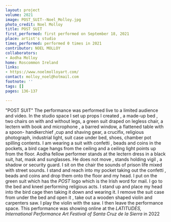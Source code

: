 ```yaml
---
layout: project
volume: 2021
image: POST_SUIT--Noel_Molloy.jpg
photo_credit: Noel Molloy
title: POST SUIT
first_performed: first performed on September 18, 2021
place: artist's studio
times_performed: performed 0 times in 2021
contributor: NOEL MOLLOY
collaborators:
- Aodha Molloy
home: Roscommon Ireland
links:
- https://www.noelmolloyart.com/
contact: molloy_noel@hotmail.com
footnote: ''
tags: []
pages: 136-137

---
```


"POST SUIT" The performance was performed live to a limited audience and video. In the studio space I set up props I created , a made-up bed , two chairs on with and without legs, a green suit draped on legless chair, a lectern with book and microphone , a barred window, a flattened table with a spoon- handkerchief ,cup and shaving gear, a crucifix, religious photograph, industrial light, suit case under bed, shoes, chamber pot spilling contents. I am wearing a suit with confetti , beads and coins in the pockets, a bird cage hangs from the ceiling and a ceiling light points up from the floor. Aodha fellow performer stands at the lectern dress in a black suit, hat, mask and sunglasses. He does not move , stands holding vigil , a shadow or security guard. I sit on the chair the sounds of prison life mixed with street sounds. I stand and reach into my pocket taking out the confetti , beads and coins and drop them onto the floor and my head. I put on the green suit which has the *POST* logo which is the Irish word for mail. I go to the bed and kneel performing religious acts. I stand up and place my head into the bird cage then taking it down and wearing it. I remove the suit case from under the bed and open it , take out a wooden shaped violin and carpenters saw. I play the violin with the saw. I then leave the performance space. This performance was showing online at the   *LATITUDES, International Performance Art Festival of Santa Cruz de la Sierra* in 2022
